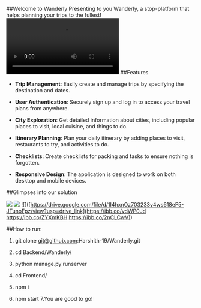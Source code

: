 ##Welcome to Wanderly
Presenting to you Wanderly, a stop-platform that helps planning your trips to the fullest!
![](https://github.com/Harshith-19/Wanderly/blob/main/demo.webm)
##Features
- **Trip Management**: Easily create and manage trips by specifying the destination and dates.
  
- **User Authentication**: Securely sign up and log in to access your travel plans from anywhere.

- **City Exploration**: Get detailed information about cities, including popular places to visit, local cuisine, and things to do.

- **Itinerary Planning**: Plan your daily itinerary by adding places to visit, restaurants to try, and activities to do.

- **Checklists**: Create checklists for packing and tasks to ensure nothing is forgotten.

- **Responsive Design**: The application is designed to work on both desktop and mobile devices.

##Glimpses into our solution

![]([https://drive.google.com/file/d/1j9JSXw2XyucW7rGGS5adAlaiipy5UutR/view?usp=drive_link](https://ibb.co/2nCLCwV))
![]([https://drive.google.com/file/d/1EC0nrM23gm4STESXqQtxyASQ_HYijjB5/view?usp=drive_link](https://ibb.co/ZYXmKBH))
![]([https://drive.google.com/file/d/1I4hxnOz703233v4ws618eF5-JTunoFpz/view?usp=drive_link](https://ibb.co/vdWP0Jd
https://ibb.co/ZYXmKBH
https://ibb.co/2nCLCwV))

##How to run:
1. git clone git@github.com:Harshith-19/Wanderly.git
2. cd Backend/Wanderly/
3. python manage.py runserver


4. cd Frontend/
5. npm i
6. npm start
7.You are good to go!

